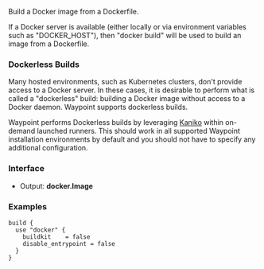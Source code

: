 <!-- This file was generated via `make gen/integrations-hcl` -->
Build a Docker image from a Dockerfile.

If a Docker server is available (either locally or via environment variables
such as "DOCKER_HOST"), then "docker build" will be used to build an image
from a Dockerfile.

### Dockerless Builds

Many hosted environments, such as Kubernetes clusters, don't provide access
to a Docker server. In these cases, it is desirable to perform what is called
a "dockerless" build: building a Docker image without access to a Docker
daemon. Waypoint supports dockerless builds.

Waypoint performs Dockerless builds by leveraging
[Kaniko](https://github.com/GoogleContainerTools/kaniko)
within on-demand launched runners. This should work in all supported
Waypoint installation environments by default and you should not have
to specify any additional configuration.

### Interface

- Output: **docker.Image**

### Examples

```hcl
build {
  use "docker" {
	buildkit    = false
	disable_entrypoint = false
  }
}
```

